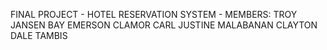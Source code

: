 FINAL PROJECT - HOTEL RESERVATION SYSTEM -
MEMBERS:
TROY JANSEN BAY
EMERSON CLAMOR
CARL JUSTINE MALABANAN
CLAYTON DALE TAMBIS
